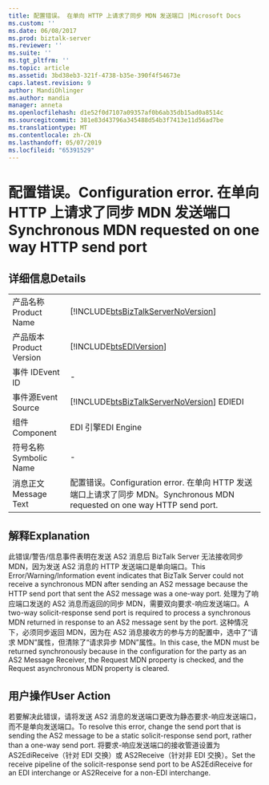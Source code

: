 ```yaml
---
title: 配置错误。 在单向 HTTP 上请求了同步 MDN 发送端口 |Microsoft Docs
ms.custom: ''
ms.date: 06/08/2017
ms.prod: biztalk-server
ms.reviewer: ''
ms.suite: ''
ms.tgt_pltfrm: ''
ms.topic: article
ms.assetid: 3bd38eb3-321f-4738-b35e-390f4f54673e
caps.latest.revision: 9
author: MandiOhlinger
ms.author: mandia
manager: anneta
ms.openlocfilehash: d1e52f0d7107a09357af0b6ab35db15ad0a8514c
ms.sourcegitcommit: 381e83d43796a345488d54b3f7413e11d56ad7be
ms.translationtype: MT
ms.contentlocale: zh-CN
ms.lasthandoff: 05/07/2019
ms.locfileid: "65391529"
---
```

# <a name="configuration-error-synchronous-mdn-requested-on-one-way-http-send-port"></a><span data-ttu-id="c9fb2-103">配置错误。</span><span class="sxs-lookup"><span data-stu-id="c9fb2-103">Configuration error.</span></span> <span data-ttu-id="c9fb2-104">在单向 HTTP 上请求了同步 MDN 发送端口</span><span class="sxs-lookup"><span data-stu-id="c9fb2-104">Synchronous MDN requested on one way HTTP send port</span></span>
## <a name="details"></a><span data-ttu-id="c9fb2-105">详细信息</span><span class="sxs-lookup"><span data-stu-id="c9fb2-105">Details</span></span>  
  
|                 |                                                                                        |
|-----------------|----------------------------------------------------------------------------------------|
|  <span data-ttu-id="c9fb2-106">产品名称</span><span class="sxs-lookup"><span data-stu-id="c9fb2-106">Product Name</span></span>   |   [!INCLUDE[btsBizTalkServerNoVersion](../includes/btsbiztalkservernoversion-md.md)]   |
| <span data-ttu-id="c9fb2-107">产品版本</span><span class="sxs-lookup"><span data-stu-id="c9fb2-107">Product Version</span></span> |               [!INCLUDE[btsEDIVersion](../includes/btsediversion-md.md)]               |
|    <span data-ttu-id="c9fb2-108">事件 ID</span><span class="sxs-lookup"><span data-stu-id="c9fb2-108">Event ID</span></span>     |                                           -                                            |
|  <span data-ttu-id="c9fb2-109">事件源</span><span class="sxs-lookup"><span data-stu-id="c9fb2-109">Event Source</span></span>   | [!INCLUDE[btsBizTalkServerNoVersion](../includes/btsbiztalkservernoversion-md.md)] <span data-ttu-id="c9fb2-110">EDI</span><span class="sxs-lookup"><span data-stu-id="c9fb2-110">EDI</span></span> |
|    <span data-ttu-id="c9fb2-111">组件</span><span class="sxs-lookup"><span data-stu-id="c9fb2-111">Component</span></span>    |                                       <span data-ttu-id="c9fb2-112">EDI 引擎</span><span class="sxs-lookup"><span data-stu-id="c9fb2-112">EDI Engine</span></span>                                       |
|  <span data-ttu-id="c9fb2-113">符号名称</span><span class="sxs-lookup"><span data-stu-id="c9fb2-113">Symbolic Name</span></span>  |                                           -                                            |
|  <span data-ttu-id="c9fb2-114">消息正文</span><span class="sxs-lookup"><span data-stu-id="c9fb2-114">Message Text</span></span>   |       <span data-ttu-id="c9fb2-115">配置错误。</span><span class="sxs-lookup"><span data-stu-id="c9fb2-115">Configuration error.</span></span> <span data-ttu-id="c9fb2-116">在单向 HTTP 发送端口上请求了同步 MDN。</span><span class="sxs-lookup"><span data-stu-id="c9fb2-116">Synchronous MDN requested on one way HTTP send port.</span></span>        |
  
## <a name="explanation"></a><span data-ttu-id="c9fb2-117">解释</span><span class="sxs-lookup"><span data-stu-id="c9fb2-117">Explanation</span></span>  
 <span data-ttu-id="c9fb2-118">此错误/警告/信息事件表明在发送 AS2 消息后 BizTalk Server 无法接收同步 MDN，因为发送 AS2 消息的 HTTP 发送端口是单向端口。</span><span class="sxs-lookup"><span data-stu-id="c9fb2-118">This Error/Warning/Information event indicates that BizTalk Server could not receive a synchronous MDN after sending an AS2 message because the HTTP send port that sent the AS2 message was a one-way port.</span></span> <span data-ttu-id="c9fb2-119">处理为了响应端口发送的 AS2 消息而返回的同步 MDN，需要双向要求-响应发送端口。</span><span class="sxs-lookup"><span data-stu-id="c9fb2-119">A two-way solicit-response send port is required to process a synchronous MDN returned in response to an AS2 message sent by the port.</span></span> <span data-ttu-id="c9fb2-120">这种情况下，必须同步返回 MDN，因为在 AS2 消息接收方的参与方的配置中，选中了“请求 MDN”属性，但清除了“请求异步 MDN”属性。</span><span class="sxs-lookup"><span data-stu-id="c9fb2-120">In this case, the MDN must be returned synchronously because in the configuration for the party as an AS2 Message Receiver, the Request MDN property is checked, and the Request asynchronous MDN property is cleared.</span></span>  
  
## <a name="user-action"></a><span data-ttu-id="c9fb2-121">用户操作</span><span class="sxs-lookup"><span data-stu-id="c9fb2-121">User Action</span></span>  
 <span data-ttu-id="c9fb2-122">若要解决此错误，请将发送 AS2 消息的发送端口更改为静态要求-响应发送端口，而不是单向发送端口。</span><span class="sxs-lookup"><span data-stu-id="c9fb2-122">To resolve this error, change the send port that is sending the AS2 message to be a static solicit-response send port, rather than a one-way send port.</span></span> <span data-ttu-id="c9fb2-123">将要求-响应发送端口的接收管道设置为 AS2EdiReceive（针对 EDI 交换）或 AS2Receive（针对非 EDI 交换）。</span><span class="sxs-lookup"><span data-stu-id="c9fb2-123">Set the receive pipeline of the solicit-response send port to be AS2EdiReceive for an EDI interchange or AS2Receive for a non-EDI interchange.</span></span>